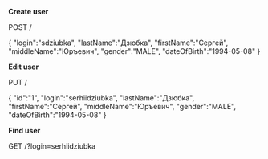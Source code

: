 **Create user**

POST /

{
	"login":"sdziubka",
	"lastName":"Дзюбка",
	"firstName":"Сергей",
	"middleName":"Юръевич",
	"gender":"MALE",
	"dateOfBirth":"1994-05-08"
}

**Edit user**

PUT /

{
	"id":"1",
	"login":"serhiidziubka",
	"lastName":"Дзюбка",
	"firstName":"Сергей",
	"middleName":"Юръевич",
	"gender":"MALE",
	"dateOfBirth":"1994-05-08"
}

**Find user**

GET /?login=serhiidziubka